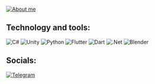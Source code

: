[![About me](https://github.com/Quick-Down/Quick-Down/blob/My/Assets/Final%20Intro.gif?raw=true)](https://t.me/QuickDown)

## Technology and tools:

![C#](https://img.shields.io/badge/-c%23%20-000000?style=for-the-badge&logo=c-sharp&logoColor=00FF00)
![Unity](https://img.shields.io/badge/-Unity-090909?style=for-the-badge&logo=Unity&logoColor=FFFFFF)
![Python](https://img.shields.io/badge/-Python-000000?style=for-the-badge&logo=Python&logoColor=FFFF00)
![Flutter](https://img.shields.io/badge/-Flutter-000000?style=for-the-badge&logo=Flutter&logoColor=395fff)
![Dart](https://img.shields.io/badge/-Dart-090909?style=for-the-badge&logo=dart&logoColor=097CDB)
![.Net](https://img.shields.io/badge/-Framework-090909?style=for-the-badge&logo=.net&logoColor=E5D3FF)
![Blender](https://img.shields.io/badge/-Blender-090909?style=for-the-badge&logo=Blender&logoColor=FF7F50)

## Socials:

[![Telegram](https://img.shields.io/badge/-Telegram-090909?style=for-the-badge&logo=telegram&logoColor=27A0D9)](https://t.me/QuickDown)